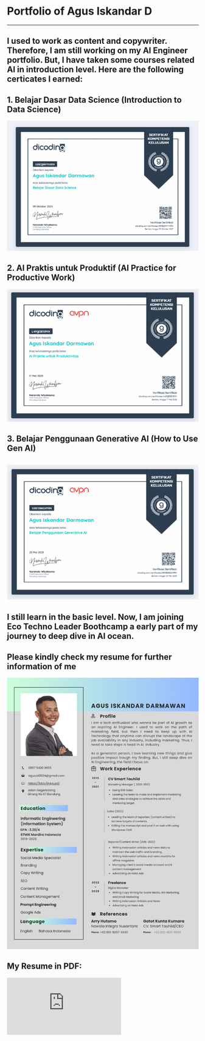 # Portfolio of Agus Iskandar D
---
I used to work as content and copywriter. Therefore, I am still working on my AI Engineer portfolio.
But, I have taken some courses related AI in introduction level. Here are the following certicates I earned:
---
## 1. Belajar Dasar Data Science (Introduction to Data Science)
![BDS](https://github.com/Agus-Iskandar-D/portfolio-agus-iskandar-d/blob/main/belajar%20data%20science.png)

## 2. AI Praktis untuk Produktif (AI Practice for Productive Work)
![AIP](https://github.com/Agus-Iskandar-D/portfolio-agus-iskandar-d/blob/main/Produktif%20dengan%20AI.png)

## 3. Belajar Penggunaan Generative AI (How to Use Gen AI)
![Use Gen AI](https://github.com/Agus-Iskandar-D/portfolio-agus-iskandar-d/blob/main/belajar%20penggunaan%20Gen%20AI.png)
---

## I still learn in the basic level. Now, I am joining Eco Techno Leader Boothcamp a early part of my journey to deep dive in AI ocean.
## Please kindly check my resume for further information of me
![My Resume png](https://github.com/Agus-Iskandar-D/portfolio-agus-iskandar-d/blob/main/General%20Resume%20Agus%20ID.png)

## My Resume in PDF:
![My Resume](https://github.com/Agus-Iskandar-D/portfolio-agus-iskandar-d/blob/main/General%20Resume%20Agus%20ID.pdf)
